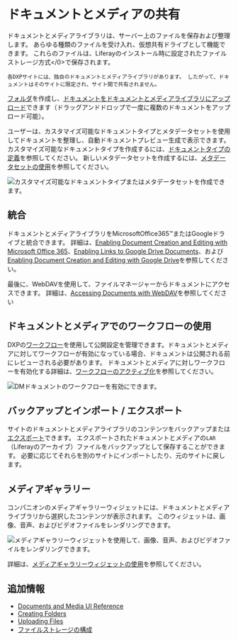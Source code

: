 # ドキュメントとメディアの共有

ドキュメントとメディアライブラリは、サーバー上のファイルを保存および整理します。 あらゆる種類のファイルを受け入れ、仮想共有ドライブとして機能できます。 これらのファイルは、Liferayのインストール時に</a>設定されたファイル ストレージ方式</0>で保存されます。

```{tip}
各DXPサイトには、独自のドキュメントとメディアライブラリがあります。 したがって、ドキュメントはそのサイトに限定され、サイト間で共有されません。
```

[フォルダ](../../uploading-and-managing/creating-folders.md)を作成し、[ドキュメントをドキュメントとメディアライブラリにアップロード](../../uploading-and-managing/uploading-files.md)できます（ドラッグアンドドロップで一度に複数のドキュメントをアップロード可能）。

ユーザーは、カスタマイズ可能なドキュメントタイプとメタデータセットを使用してドキュメントを整理し、自動ドキュメントプレビュー生成で表示できます。 カスタマイズ可能なドキュメントタイプを作成するには、[ドキュメントタイプの定義](../../uploading-and-managing/managing-metadata/defining-document-types.md)を参照してください。 新しいメタデータセットを作成するには、[メタデータセットの使用](../../uploading-and-managing/managing-metadata/using-metadata-sets.md)を参照してください。

![カスタマイズ可能なドキュメントタイプまたはメタデータセットを作成できます。](./sharing-documents-with-other-users/images/01.png)

<!-- Stopped reviewing here. -Rich --> 

## 統合

ドキュメントとメディアライブラリをMicrosoftOffice365™またはGoogleドライブと統合できます。 詳細は、[Enabling Document Creation and Editing with Microsoft Office 365](../../devops/enabling-document-creation-and-editing-with-microsoft-office-365.md)、[Enabling Links to Google Drive Documents](../../devops/google-drive-integration/enabling-links-to-google-drive-documents.md)、および[Enabling Document Creation and Editing with Google Drive](../../devops/google-drive-integration/enabling-document-creation-and-editing-with-google-drive.md)を参照してください。

最後に、WebDAVを使用して、ファイルマネージャーからドキュメントにアクセスできます。 詳細は、[Accessing Documents with WebDAV](../accessing-documents-with-webdav.md)を参照してください

## ドキュメントとメディアでのワークフローの使用

DXPの[ワークフロー](../../../../process-automation/workflow/introduction-to-workflow.md)を使用して公開設定を管理できます。ドキュメントとメディアに対してワークフローが有効になっている場合、ドキュメントは公開される前にレビューされる必要があります。 ドキュメントとメディアに対しワークフローを有効化する詳細は、[ワークフローのアクティブ化](../../../../process-automation/workflow/using-workflows/activating-workflow.md#activating-workflow-for-specific-applications)を参照してください。

![DMドキュメントのワークフローを有効にできます。](./sharing-documents-with-other-users/images/04.png)

## バックアップとインポート / エクスポート

サイトのドキュメントとメディアライブラリのコンテンツをバックアップまたは[エクスポート](../../../../site-building/building-sites/importing-exporting-pages-and-content.md)できます。 エクスポートされたドキュメントとメディアの`LAR`（Liferayのアーカイブ）ファイルをバックアップとして保存することができます。 必要に応じてそれらを別のサイトにインポートしたり、元のサイトに戻します。

## メディアギャラリー

コンパニオンのメディアギャラリーウィジェットには、ドキュメントとメディアライブラリから選択したコンテンツが表示されます。 このウィジェットは、画像、音声、およびビデオファイルをレンダリングできます。

![メディアギャラリーウィジェットを使用して、画像、音声、およびビデオファイルをレンダリングできます。](./sharing-documents-with-other-users/images/02.png)

詳細は、[メディアギャラリーウィジェットの使用](../publishing-documents.md)を参照してください。

## 追加情報

  - [Documents and Media UI Reference](../../documents-and-media-ui-reference.md)
  - [Creating Folders](../../uploading-and-managing/creating-folders.md)
  - [Uploading Files](../../uploading-and-managing/uploading-files.md)
  - [ファイルストレージの構成](../../../../system-administration/file-storage/configuring-file-storage.md)
